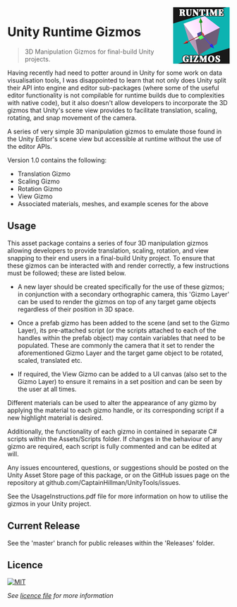 <img src="Images/logo.png" align="right" width="128px" height="128px"/>

# Unity Runtime Gizmos

> 3D Manipulation Gizmos for final-build Unity projects.

Having recently had need to potter around in Unity for some work on data visualisation tools, I was disappointed to learn that not only does Unity split their API into engine and editor sub-packages (where some of the useful editor functionality is not compilable for runtime builds due to complexities with native code), but it also doesn't allow developers to incorporate the 3D gizmos that Unity's scene view provides to facilitate translation, scaling, rotating, and snap movement of the camera.

A series of very simple 3D manipulation gizmos to emulate those found in the Unity Editor's scene view but accessible at runtime without the use of the editor APIs.

Version 1.0 contains the following:

- Translation Gizmo
- Scaling Gizmo
- Rotation Gizmo
- View Gizmo
- Associated materials, meshes, and example scenes for the above

## Usage

This asset package contains a series of four 3D manipulation gizmos allowing developers to provide translation, scaling, rotation, and view snapping to their end users in a final-build Unity project. To ensure that these gizmos can be interacted with and render correctly, a few instructions must be followed; these are listed below.

- A new layer should be created specifically for the use of these gizmos; in conjunction with a secondary orthographic camera, this 'Gizmo Layer' can be used to render the gizmos on top of any target game objects regardless of their position in 3D space.
  
- Once a prefab gizmo has been added to the scene (and set to the Gizmo Layer), its pre-attached script (or the scripts attached to each of the handles within the prefab object) may contain variables that need to be populated. These are commonly the camera that it set to render the aforementioned Gizmo Layer and the target game object to be rotated, scaled, translated etc.
  
- If required, the View Gizmo can be added to a UI canvas (also set to the Gizmo Layer) to ensure it remains in a set position and can be seen by the user at all times.
  
Different materials can be used to alter the appearance of any gizmo by applying the material to each gizmo handle, or its corresponding script if a new highlight material is desired.

Additionally, the functionality of each gizmo in contained in separate C# scripts within the Assets/Scripts folder. If changes in the behaviour of any gizmo are required, each script is fully commented and can be edited at will.

Any issues encountered, questions, or suggestions should be posted on the Unity Asset Store page of this package, or on the GitHub issues page on the repository at github.com/CaptainHillman/UnityTools/issues.

See the UsageInstructions.pdf file for more information on how to utilise the gizmos in your Unity project.

## Current Release 

See the 'master' branch for public releases within the 'Releases' folder.

## Licence
[![MIT](http://opensource.org/trademarks/opensource/OSI-Approved-License-100x137.png)](http://opensource.org/licenses/MIT/)

_See [licence file](LICENSE) for more information_
